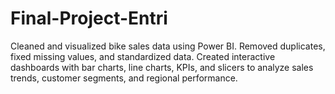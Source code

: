 # Final-Project-Entri
Cleaned and visualized bike sales data using Power BI. Removed duplicates, fixed missing values, and standardized data. Created interactive dashboards with bar charts, line charts, KPIs, and slicers to analyze sales trends, customer segments, and regional performance.
